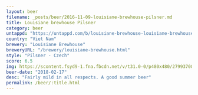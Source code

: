 ```yaml
---
layout: beer
filename: _posts/beer/2016-11-09-louisiane-brewhouse-pilsner.md
title: Louisiane brewhouse Pilsner
category: beer
untappd: "https://untappd.com/b/louisiane-brewhouse-louisiane-brewhouse-pilsener/129286"
country: "Viet Nam"
brewery: "Louisiane Brewhouse"
breweryURL: "/brewery/louisiane-brewhouse.html"
style: "Pilsner - Czech"
score: 6.5
img: https://scontent.fsyd9-1.fna.fbcdn.net/v/t31.0-0/p480x480/27993708_10156021376248745_6182542729752471651_o.jpg?_nc_cat=101&_nc_sid=e007fa&_nc_ohc=q0SGdKZbNCcAX_VW5FD&_nc_ht=scontent.fsyd9-1.fna&tp=6&oh=6a3bd8de381be02502c53d48e8ffac75&oe=5F932321
beer-date: "2018-02-17"
desc: "Fairly mild in all respects. A good summer beer"
permalink: /beer/:title.html
---
```

